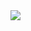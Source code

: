 <img src="https://skillicons.dev/icons?theme=dark&perline=50&i=androidstudio,bash,cloudflare,css,discord,bots,docker,electron,firebase,git,github,gitlab,html,ai,instagram,js,linux,lua,md,nodejs,ps,php,py,raspberrypi,stackoverflow,svg,twitter,unity,vscode,vue,workers,"/>
